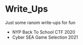 # Write_Ups

Just some ranom write-ups for fun

- NYP Back To School CTF 2020
- Cyber SEA Game Selection 2021